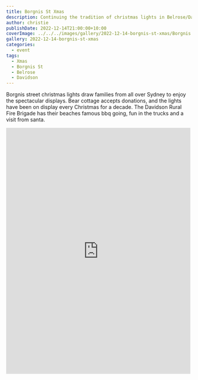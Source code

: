 ```yaml
---
title: Borgnis St Xmas
description: Continuing the tradition of christmas lights in Belrose/Davidson
author: christie
publishDate: 2022-12-14T21:00:00+10:00
coverImage: ../../../images/gallery/2022-12-14-borgnis-st-xmas/Borgnis St Xmas (4).jpeg
gallery: 2022-12-14-borgnis-st-xmas
categories:
  - event
tags:
  - Xmas
  - Borgnis St
  - Belrose
  - Davidson
---
```


Borgnis street christmas lights draw families from all over Sydney to enjoy the spectacular displays. Bear cottage accepts donations, and the lights have been on display every Christmas for a decade. The Davidson Rural Fire Brigade has their beaches famous bbq going, fun in the trucks and a visit from santa.

<iframe src="https://www.facebook.com/plugins/post.php?href=https%3A%2F%2Fwww.facebook.com%2Fchris1.tham%2Fposts%2Fpfbid027Rd9LzzQVbReXiGupKRs7HPjg7KygzWC4fo7AisDbcg8rvT4bkuox5iHiaEHTShgl&show_text=true&width=500" width="500" height="665" style="border:none;overflow:hidden" scrolling="no" frameborder="0" allowfullscreen="true" allow="autoplay; clipboard-write; encrypted-media; picture-in-picture; web-share"></iframe>
